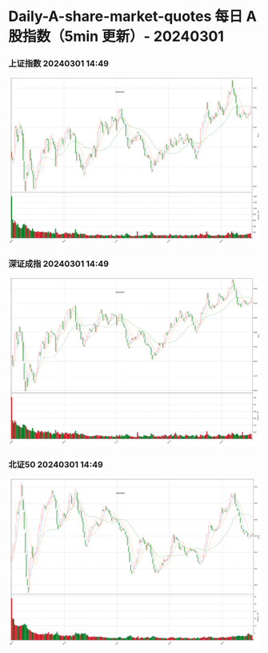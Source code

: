 
# Daily-A-share-market-quotes 每日 A 股指数（5min 更新）- 20240301

### 上证指数 20240301 14:49
![](./fig/2024/3/20240301-sh000001.png)

### 深证成指 20240301 14:49
![](./fig/2024/3/20240301-sz399001.png)

### 北证50 20240301 14:49
![](./fig/2024/3/20240301-bj899050.png)
